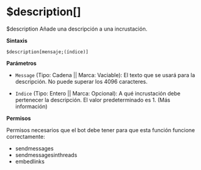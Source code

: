 # $description[]

$description Añade una descripción a una incrustación.

**Sintaxis**

```
$description[mensaje;(índice)]
```

**Parámetros**

- `Message` (Tipo: Cadena || Marca: Vaciable): El texto que se usará para la descripción. No puede superar los 4096 caracteres.

- `Indice` (Tipo: Entero || Marca: Opcional): A qué incrustación debe pertenecer la descripción. El valor predeterminado es 1. (Más información)


**Permisos**

Permisos necesarios que el bot debe tener para que esta función funcione correctamente:

- sendmessages
- sendmessagesinthreads
- embedlinks